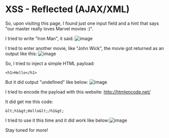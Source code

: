 # XSS - Reflected (AJAX/XML)

So, upon visiting this page, I found just one input field and a hint that says "our master really loves Marvel movies :)".

I tried to write "Iron Man", it said: ![image](https://user-images.githubusercontent.com/111907811/228382486-92ab5d6e-3a26-4789-a411-ad2b0a86c9f1.png)

I tried to enter another movie, like "John Wick", the movie got returned as an output like this: ![image](https://user-images.githubusercontent.com/111907811/228382533-a87cf42f-dd6a-4620-b805-343a8a6912ce.png)

So, I tried to inject a simple HTML payload: 

`<h1>Hello</h1>`

But it did output "undefined" like below: ![image](https://user-images.githubusercontent.com/111907811/228382684-5efeaf96-aae5-4b5f-8dce-91902c339d45.png)

I tried to encode the payload with this website: http://htmlencode.net/

It did get me this code:

`&lt;h1&gt;Hello&lt;/h1&gt;`

I tried to use it this time and it did work like below:![image](https://user-images.githubusercontent.com/111907811/228382935-69bef680-e480-45ff-9e1c-1686e808ddfb.png)

Stay tuned for more!
